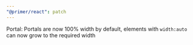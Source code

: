 ```yaml
---
"@primer/react": patch
---
```


Portal: Portals are now 100% width by default, elements with `width:auto` can now grow to the required width
